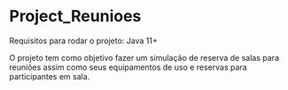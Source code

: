 # Project_Reunioes

Requisitos para rodar o projeto: Java 11+

O projeto tem como objetivo fazer um simulação de reserva de salas para reuniões assim como seus equipamentos de uso e reservas para participantes em sala.
